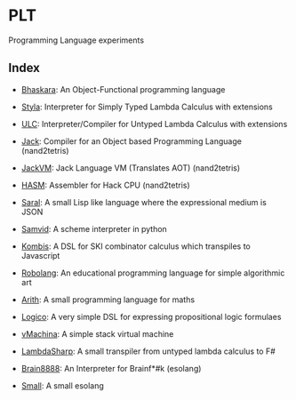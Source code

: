 # PLT
Programming Language experiments 

## Index

* [Bhaskara](https://github.com/archanpatkar/Bhaskara): An Object-Functional programming language

* [Styla](https://github.com/archanpatkar/styla): Interpreter for Simply Typed Lambda Calculus with extensions 

* [ULC](https://github.com/archanpatkar/styla): Interpreter/Compiler for Untyped Lambda Calculus with extensions 

* [Jack](https://github.com/archanpatkar/Jack): Compiler for an Object based Programming Language (nand2tetris)

* [JackVM](https://github.com/archanpatkar/JackVM): Jack Language VM (Translates AOT) (nand2tetris)

* [HASM](https://github.com/archanpatkar/Hasm): Assembler for Hack CPU (nand2tetris)

* [Saral](https://github.com/archanpatkar/Saral): A small Lisp like language where the expressional medium is JSON

* [Samvid](https://github.com/archanpatkar/Samvid): A scheme interpreter in python

* [Kombis](https://github.com/archanpatkar/Kombis): A DSL for SKI combinator calculus which transpiles to Javascript

* [Robolang](https://github.com/archanpatkar/RoboLang): An educational programming language for simple algorithmic art

* [Arith](https://github.com/archanpatkar/Arith): A small programming language for maths
    
* [Logico](https://github.com/archanpatkar/Logico): A very simple DSL for expressing propositional logic formulaes

* [vMachina](https://github.com/archanpatkar/vMachina): A simple stack virtual machine
  
* [LambdaSharp](https://github.com/archanpatkar/LambdaSharp): A small transpiler from untyped lambda calculus to F#

* [Brain8888](https://github.com/archanpatkar/Brain8888): An Interpreter for Brainf*#k (esolang)

* [Small](https://github.com/archanpatkar/Small): A small esolang
